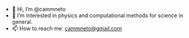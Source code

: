 - 👋 Hi, I’m @cammneto
- 👀 I’m interested in physics and computational methods for science in general.
- 📫 How to reach me: cammneto@gmail.com

<!---
cammneto/cammneto is a ✨ special ✨ repository because its `README.md` (this file) appears on your GitHub profile.
You can click the Preview link to take a look at your changes.
--->
